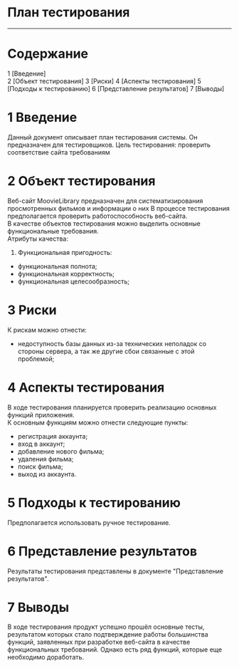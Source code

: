 # План тестирования
---

# Cодержание
1 [Введение]  
2 [Объект тестирования]
3 [Риски]
4 [Аспекты тестирования]
5 [Подходы к тестированию]
6 [Представление результатов] 
7 [Выводы]

# 1 Введение

Данный документ описывает план тестирования системы. Он предназначен для тестировщиков. Цель тестирования: проверить соответствие сайта требованиям

# 2 Объект тестирования

Веб-сайт MoovieLibrary предназначен для систематизирования просмотренных фильмов и информации о них
В процессе тестирования предполагается проверить работоспособность веб-сайта.  
В качестве объектов тестирования можно выделить основные функциональные требования.  
Атрибуты качества:  
1. Функциональная пригодность:  
* функциональная полнота;  
* функциональная корректность;  
* функциональная целесообразность;  

# 3 Риски

К рискам можно отнести:  
* недоступность базы данных из-за технических неполадок со стороны сервера, а так же другие сбои связанные с этой проблемой;

# 4 Аспекты тестирования

В ходе тестирования планируется проверить реализацию основных функций приложения.  
К основным функциям можно отнести следующие пункты:  
* регистрация аккаунта;  
* вход в аккаунт;  
* добавление нового фильма;
* удаления фильма;
* поиск фильма;
* выход из аккаунта.

# 5 Подходы к тестированию

Предполагается использовать ручное тестирование.

# 6 Представление результатов

Результаты тестирования представлены в документе "Представление результатов".

# 7 Выводы
В ходе тестирования продукт успешно прошёл основные тесты, результатом которых стало подтверждение работы большинства функций, заявленных при разработке веб-сайта в качестве функциональных требований. Однако есть ряд функций, которые еще необходимо доработать.